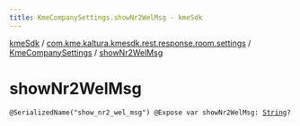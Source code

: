 ```yaml
---
title: KmeCompanySettings.showNr2WelMsg - kmeSdk
---
```


[kmeSdk](../../index.html) / [com.kme.kaltura.kmesdk.rest.response.room.settings](../index.html) / [KmeCompanySettings](index.html) / [showNr2WelMsg](./show-nr2-wel-msg.html)

# showNr2WelMsg

`@SerializedName("show_nr2_wel_msg") @Expose var showNr2WelMsg: `[`String`](https://kotlinlang.org/api/latest/jvm/stdlib/kotlin/-string/index.html)`?`